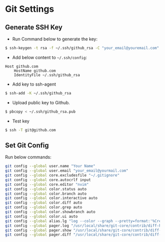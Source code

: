 Git Settings
============

## Generate SSH Key

* Run Command below to generate the key:

```bash
$ ssh-keygen -t rsa -f ~/.ssh/github_rsa -C "your_email@youremail.com"
```
* Add below content to `~/.ssh/config`:

```
Host github.com
    HostName github.com
    IdentityFile ~/.ssh/github_rsa
```

* Add key to ssh-agent

```bash
$ ssh-add -K ~/.ssh/github_rsa
```

* Upload public key to Github.

```bash
$ pbcopy < ~/.ssh/github_rsa.pub
```

* Test key

```bash
$ ssh -T git@github.com
```

## Set Git Config

Run below commands:

```bash
git config --global user.name "Your Name"
git config --global user.email "your_email@yourmail.com"
git config --global core.excludesfile "~/.gitignore"
git config --global core.autocrlf input
git config --global core.editor "nvim"
git config --global color.status auto
git config --global color.branch auto
git config --global color.interactive auto
git config --global color.diff auto
git config --global color.grep auto
git config --global color.showbranch auto
git config --global color.ui auto
git config --global alias.lg "log --color --graph --pretty=format:'%Cred%h%Creset -%C(yellow)%d%Creset %s %Cgreen(%cr)%C(bold blue)<%an>%Creset' --abbrev-commit"
git config --global pager.log "/usr/local/share/git-core/contrib/diff-highlight/diff-highlight | less"
git config --global pager.show "/usr/local/share/git-core/contrib/diff-highlight/diff-highlight | less"
git config --global pager.diff "/usr/local/share/git-core/contrib/diff-highlight/diff-highlight | less"
```
